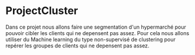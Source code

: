 # ProjectCluster

Dans ce projet nous allons faire une segmentation d'un hypermarché pour pouvoir cibler les clients qui ne depensent pas assez.
Pour cela nous allons utiliser du Machine learning du type non-supervisé de clustering pour repérer les groupes de clients qui ne depensent pas assez.
